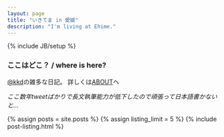 ```yaml
---
layout: page
title: "いきてま in 愛媛"
description: "I'm living at Ehime."
---
```

{% include JB/setup %}

### ここはどこ？ / where is here?

[@kkd](http://twitter.com/kkd)の雑多な日記。 詳しくは[ABOUT](about.html)へ

*ここ数年tweetばかりで長文執筆能力が低下したので頑張って日本語書かないと...*

{% assign posts = site.posts %}
{% assign listing_limit = 5 %}
{% include post-listing.html %}
